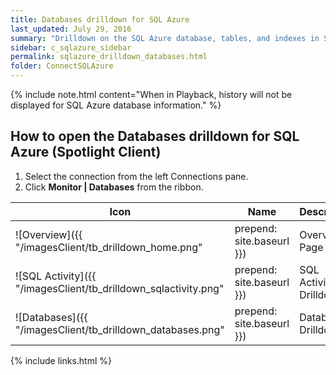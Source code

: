 ```yaml
---
title: Databases drilldown for SQL Azure
last_updated: July 29, 2016
summary: "Drilldown on the SQL Azure database, tables, and indexes in Spotlight Enterprise."
sidebar: c_sqlazure_sidebar
permalink: sqlazure_drilldown_databases.html
folder: ConnectSQLAzure
---
```



{% include note.html content="When in Playback, history will not be displayed for SQL Azure database information." %}

## How to open the Databases drilldown for SQL Azure (Spotlight Client)

1. Select the connection from the left Connections pane.
2. Click **Monitor \| Databases** from the ribbon.



Icon | Name | Description
-----|------|------------
![Overview]({{ "/imagesClient/tb_drilldown_home.png" | prepend: site.baseurl }}) | Overview Page | The Spotlight Overview page highlights obvious bottlenecks and problem areas. Statistics and flows are updated in real time.  
![SQL Activity]({{ "/imagesClient/tb_drilldown_sqlactivity.png" | prepend: site.baseurl }}) | SQL Activity Drilldown | Drilldown on current and recent activity.
![Databases]({{ "/imagesClient/tb_drilldown_databases.png" | prepend: site.baseurl }}) | Databases Drilldown | Drilldown on the SQL Azure database, tables, and indexes.  




{% include links.html %}
